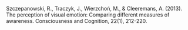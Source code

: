 ﻿---
layout: post
date:   2013-01-02 09:00:00
link: http://www.sciencedirect.com/science/article/pii/S1053810012002371?via%3Dihub
categories: article
---

Szczepanowski, R., Traczyk, J., Wierzchoń, M., & Cleeremans, A. (2013). The perception of visual emotion: Comparing different measures of awareness. Consciousness and Cognition, 22(1), 212-220.